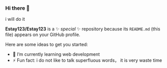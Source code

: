 ### Hi there 👋

i will do it 

**Estay123/Estay123** is a ✨ _special_ ✨ repository because its `README.md` (this file) appears on your GitHub profile.

Here are some ideas to get you started:

- 🌱 I’m currently learning web development
- ⚡ Fun fact: i do not like to talk superfluous words， it is very waste time

